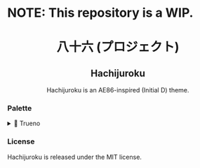 # NOTE: This repository is a WIP.

<h1 align="center">八十六 (プロジェクト)</h1>
<h2 align="center">Hachijuroku</h2>

<p align="center">
  Hachijuroku is an AE86-inspired (Initial D) theme. 
</p>

### Palette

<details>
  <summary>🐼 Trueno</summary>
  <table>
    <tr>
      <th></th>
      <th>Labels</th>
      <th>Hex</th>
    </tr>
    <!-- Accent colors -->
    <tr>
      <td><img style="border-radius: 100%" src="https://placehold.co/24x24/f24271/f24271.png"/></td>
      <td>Miyahara</td>
      <td><code>#f24271</code></td>
    </tr>
    <tr>
      <td><img style="border-radius: 100%" src="https://placehold.co/24x24/c21300/c21300.png"/></td>
      <td>RedSuns</td>
      <td><code>#c21300</code></td>
    </tr>
    <tr>
      <td><img style="border-radius: 100%" src="https://placehold.co/24x24/a21a1c/a21a1c.png"/></td>
      <td>Shoji</td>
      <td><code>#a21a1c</code></td>
    </tr>
    <tr>
      <td><img style="border-radius: 100%" src="https://placehold.co/24x24/b14e61/b14e61.png"/></td>
      <td>Sakamoto</td>
      <td><code>#b14e61</code></td>
    </tr>
    <tr>
      <td><img style="border-radius: 100%" src="https://placehold.co/24x24/923960/923960.png"/></td>
      <td>Hojo</td>
      <td><code>#923960</code></td>
    </tr>
    <tr>
      <td><img style="border-radius: 100%" src="https://placehold.co/24x24/711e38/711e38.png"/></td>
      <td>Ikeda</td>
      <td><code>#711e38</code></td>
    </tr>
    <tr>
      <td><img style="border-radius: 100%" src="https://placehold.co/24x24/996b30/996b30.png"/></td>
      <td>Omiya</td>
      <td><code>#996b30</code></td>
    </tr>
    <tr>
      <td><img style="border-radius: 100%" src="https://placehold.co/24x24/c5a053/c5a053.png"/></td>
      <td>Todo</td>
      <td><code>#c5a053</code></td>
    </tr>
    <tr>
      <td><img style="border-radius: 100%" src="https://placehold.co/24x24/f6c600/f6c600.png"/></td>
      <td>Takahashi</td>
      <td><code>#f6c600</code></td>
    </tr>
    <tr>
      <td><img style="border-radius: 100%" src="https://placehold.co/24x24/40b280/40b280.png"/></td>
      <td>Iketani</td>
      <td><code>#40b280</code></td>
    </tr>
    <tr>
      <td><img style="border-radius: 100%" src="https://placehold.co/24x24/4b5193/4b5193.png"/></td>
      <td>Fujiwara</td>
      <td><code>#4b5193</code></td>
    </tr>
    <tr>
      <td><img style="border-radius: 100%" src="https://placehold.co/24x24/422d90/422d90.png"/></td>
      <td>Kogashiwa</td>
      <td><code>#422d90</code></td>
    </tr>
    <tr>
      <td><img style="border-radius: 100%" src="https://placehold.co/24x24/342949/342949.png"/></td>
      <td>Mako</td>
      <td><code>#342949</code></td>
    </tr>
    <tr>
      <td><img style="border-radius: 100%" src="https://placehold.co/24x24/d3d8e4/d3d8e4.png"/></td>
      <td>Trueno</td>
      <td><code>#d3d8e4</code></td>
    </tr>
    <tr>
      <td><img style="border-radius: 100%" src="https://placehold.co/24x24/b3b4af/b3b4af.png"/></td>
      <td>Takeuchi</td>
      <td><code>#b3b4af</code></td>
    </tr>
    <tr>
      <td><img style="border-radius: 100%" src="https://placehold.co/24x24/8b97ad/8b97ad.png"/></td>
      <td>Akiyama</td>
      <td><code>#8b97ad</code></td>
    </tr>
    <!-- Surfaces -->
    <tr>
      <td><img style="border-radius: 100%" src="https://placehold.co/24x24/252f30/252f30.png"/></td>
      <td>Sudo</td>
      <td><code>#252f30</code></td>
    </tr>
    <!-- Base background colors -->
    <tr>
      <td><img style="border-radius: 100%" src="https://placehold.co/24x24/101213/101213.png"/></td>
      <td>Panda</td>
      <td><code>#101213</code></td>
    </tr>
    <tr>
      <td><img style="border-radius: 100%" src="https://placehold.co/24x24/080909/080909.png"/></td>
      <td>Nakazato</td>
      <td><code>#080909</code></td>
    </tr>
  </table>
</details>

### License

Hachijuroku is released under the MIT license.
